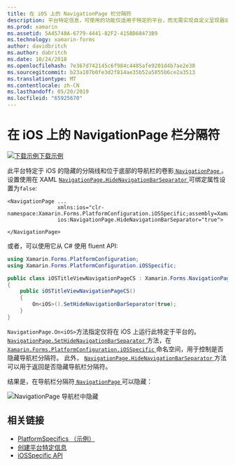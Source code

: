 ```yaml
---
title: 在 iOS 上的 NavigationPage 栏分隔符
description: 平台特定信息，可使用的功能仅适用于特定的平台，而无需实现自定义呈现器或效果。 本文介绍如何使用 iOS 平台特定的隐藏分隔线和位于 NavigationPage 的导航栏底部的阴影。
ms.prod: xamarin
ms.assetid: 5A45748A-6779-4441-82F2-415BD68473B9
ms.technology: xamarin-forms
author: davidbritch
ms.author: dabritch
ms.date: 10/24/2018
ms.openlocfilehash: 7e367d742145c6f984c4485afe9201d4b7ae2e38
ms.sourcegitcommit: b23a107b0fe3d2f814ae35b52a5855b6ce2a3513
ms.translationtype: MT
ms.contentlocale: zh-CN
ms.lasthandoff: 05/20/2019
ms.locfileid: "65925670"
---
```

# <a name="navigationpage-bar-separator-on-ios"></a>在 iOS 上的 NavigationPage 栏分隔符

[![下载示例](~/media/shared/download.png)下载示例](https://developer.xamarin.com/samples/xamarin-forms/UserInterface/PlatformSpecifics/)

此平台特定于 iOS 的隐藏的分隔线和位于底部的导航栏的卷影[ `NavigationPage` ](xref:Xamarin.Forms.NavigationPage)。 设置使用在 XAML [ `NavigationPage.HideNavigationBarSeparator` ](xref:Xamarin.Forms.PlatformConfiguration.iOSSpecific.NavigationPage.HideNavigationBarSeparatorProperty)可绑定属性设置为`false`:

```xaml
<NavigationPage ...
                xmlns:ios="clr-namespace:Xamarin.Forms.PlatformConfiguration.iOSSpecific;assembly=Xamarin.Forms.Core"
                ios:NavigationPage.HideNavigationBarSeparator="true">

</NavigationPage>
```

或者，可以使用它从 C# 使用 fluent API:

```csharp
using Xamarin.Forms.PlatformConfiguration;
using Xamarin.Forms.PlatformConfiguration.iOSSpecific;

public class iOSTitleViewNavigationPageCS : Xamarin.Forms.NavigationPage
{
    public iOSTitleViewNavigationPageCS()
    {
        On<iOS>().SetHideNavigationBarSeparator(true);
    }
}
```

`NavigationPage.On<iOS>`方法指定仅将在 iOS 上运行此特定于平台的。 [ `NavigationPage.SetHideNavigationBarSeparator` ](xref:Xamarin.Forms.PlatformConfiguration.iOSSpecific.NavigationPage.SetHideNavigationBarSeparator(Xamarin.Forms.IPlatformElementConfiguration{Xamarin.Forms.PlatformConfiguration.iOS,Xamarin.Forms.NavigationPage},System.Boolean))方法，在[ `Xamarin.Forms.PlatformConfiguration.iOSSpecific` ](xref:Xamarin.Forms.PlatformConfiguration.iOSSpecific)命名空间，用于控制是否隐藏导航栏分隔符。 此外， [ `NavigationPage.HideNavigationBarSeparator` ](xref:Xamarin.Forms.PlatformConfiguration.iOSSpecific.NavigationPage.HideNavigationBarSeparator(Xamarin.Forms.IPlatformElementConfiguration{Xamarin.Forms.PlatformConfiguration.iOS,Xamarin.Forms.NavigationPage}))方法可以用于返回是否隐藏导航栏分隔符。

结果是，在导航栏分隔符[ `NavigationPage` ](xref:Xamarin.Forms.NavigationPage)可以隐藏：

![](navigation-bar-separator-images/navigationpage-hideseparatorbar.png "NavigationPage 导航栏中隐藏")

## <a name="related-links"></a>相关链接

- [PlatformSpecifics （示例）](https://developer.xamarin.com/samples/xamarin-forms/UserInterface/PlatformSpecifics/)
- [创建平台特定信息](~/xamarin-forms/platform/platform-specifics/index.md#creating-platform-specifics)
- [iOSSpecific API](xref:Xamarin.Forms.PlatformConfiguration.iOSSpecific)
